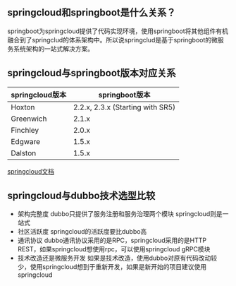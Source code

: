 ## springcloud和springboot是什么关系？
springboot为springcloud提供了代码实现环境，使用springboot将其他组件有机融合到了springclud的体系架构中。所以说springclud是基于springboot的微服务系统架构的一站式解决方案。

## springcloud与springboot版本对应关系
springcloud版本     | springboot版本
-------- | -----
Hoxton | 2.2.x, 2.3.x (Starting with SR5)
Greenwich | 2.1.x
Finchley | 2.0.x
Edgware | 1.5.x
Dalston | 1.5.x

[springcloud文档](https://spring.io/projects/spring-cloud#overview)

## springcloud与dubbo技术选型比较
* 架构完整度 dubbo只提供了服务注册和服务治理两个模块 springcloud则是一站式
* 社区活跃度 springcloud的活跃度要比dubbo高
* 通讯协议 dubbo通讯协议采用的是RPC，springcloud采用的是HTTP REST，如果springcloud想使用rpc，可以使用springcloud gRPC模块
* 技术改造还是微服务开发 如果是技术改造，使用dubbo对原有代码改动较少，使用springcloud想到于重新开发，如果是新开始的项目建议使用springcloud
